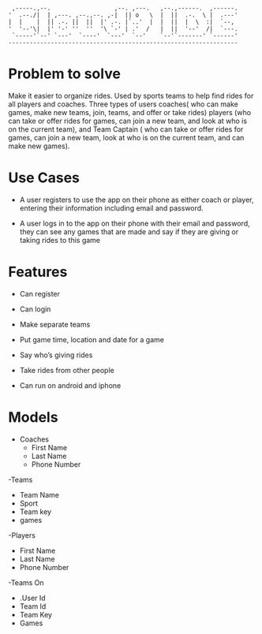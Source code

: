 
     ,-----.,--.                  ,--. ,---.   ,--.,------.  ,------.
    '  .--./|  | ,---. ,--.,--. ,-|  || o   \  |  ||  .-.  \ |  .---'
    |  |    |  || .-. ||  ||  |' .-. |`..'  |  |  ||  |  \  :|  `--, 
    '  '--'\|  |' '-' ''  ''  '\ `-' | .'  /   |  ||  '--'  /|  `---.
     `-----'`--' `---'  `----'  `---'  `--'    `--'`-------' `------'
    ----------------------------------------------------------------- 

#  Problem to solve  

Make it easier to organize rides. Used by sports teams to help find rides for all players and coaches. Three types of users coaches( who can make games, make new teams, join, teams, and offer or take rides) players (who can take or offer rides for games, can join a new team, and look at who is on the current team), and Team Captain ( who can take or offer rides for games, can join a new team,  look at who is on the current team, and can make new games).

# Use Cases 

- A user registers to use the app on their phone as either coach or player, entering their information including email and password.  

- A user logs in to the app on their phone with their email and password, they can see any games that are made and say if they are giving or taking rides to this game  


#  Features  


- Can register  

- Can login  

- Make separate teams  

- Put game time, location and date for a game  

- Say who’s giving rides  

- Take rides from other people  

- Can run on android and iphone  



#  Models 

- Coaches  
  - First Name  
  - Last Name  
  - Phone Number  
  
-Teams  
  - Team Name  
  - Sport  
  - Team key  
  - games  
  
-Players  
  - First Name  
  - Last Name 
  - Phone Number  
  
-Teams On   
  - .User Id  
  - Team Id  
  - Team Key  
  - Games  
  

